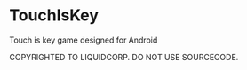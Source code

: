 # TouchIsKey
Touch is key game designed for Android

COPYRIGHTED TO LIQUIDCORP. DO NOT USE SOURCECODE.
